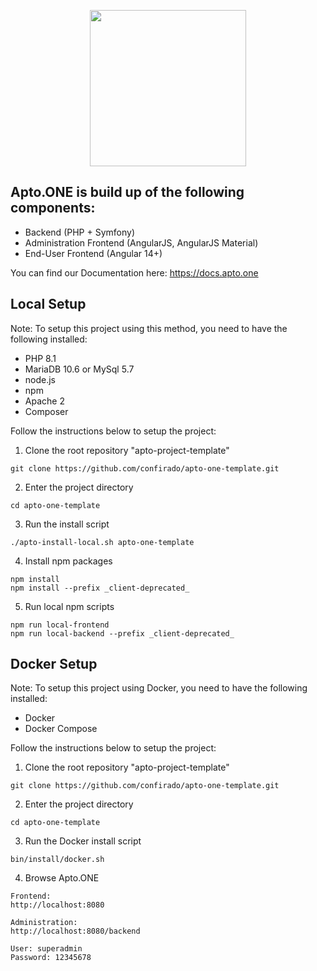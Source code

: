 <p align='center'><a href="https://apto.one/" target="_blank" rel="noopener noreferrer">
    <img width="250" src="https://www.confirado.de/files/images/confirado/logos/Apto.ONE/logo_apto_blau_gr%C3%BCn.png">
</a></p>

## Apto.ONE is build up of the following components:

- Backend (PHP + Symfony)
- Administration Frontend (AngularJS, AngularJS Material)
- End-User Frontend (Angular 14+)

You can find our Documentation here: https://docs.apto.one

## Local Setup

Note: To setup this project using this method, you need to have the following installed:

- PHP 8.1
- MariaDB 10.6 or MySql 5.7
- node.js
- npm
- Apache 2
- Composer

Follow the instructions below to setup the project:

1. Clone the root repository "apto-project-template"
```
git clone https://github.com/confirado/apto-one-template.git
```

2. Enter the project directory
```
cd apto-one-template
```

3. Run the install script
```
./apto-install-local.sh apto-one-template
```

4. Install npm packages
```
npm install
npm install --prefix _client-deprecated_
```
5. Run local npm scripts
```
npm run local-frontend
npm run local-backend --prefix _client-deprecated_ 
```

## Docker Setup

Note: To setup this project using Docker, you need to have the following installed:

- Docker
- Docker Compose

Follow the instructions below to setup the project:

1. Clone the root repository "apto-project-template"
```
git clone https://github.com/confirado/apto-one-template.git
```

2. Enter the project directory
```
cd apto-one-template
```

3. Run the Docker install script
```
bin/install/docker.sh
```

4. Browse Apto.ONE
```
Frontend: 
http://localhost:8080

Administration: 
http://localhost:8080/backend

User: superadmin
Password: 12345678
```
